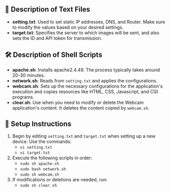 ## 📄 Description of Text Files
- **setting.txt**: Used to set static IP addresses, DNS, and Router. Make sure to modify the values based on your desired settings.
- **target.txt**: Specifies the server to which images will be sent, and also sets the ID and API token for transmission.

## 🛠️ Description of Shell Scripts
- **apache.sh**: Installs apache2.4.49. The process typically takes around 20-30 minutes.
- **network.sh**: Reads from `setting.txt` and applies the configurations.
- **webcam.sh**: Sets up the necessary configurations for the application's execution and copies resources like HTML, CSS, Javascript, and CGI programs.
- **clear.sh**: Use when you need to modify or delete the Webcam application's content. It deletes the content copied by `webcam.sh`.

## 🚀 Setup Instructions
1. Begin by editing `setting.txt` and `target.txt` when setting up a new device. Use the commands:
   - `vi setting.txt`
   - `vi target.txt`
2. Execute the following scripts in order: 
   - `sudo sh apache.sh`
   - `sudo bash network.sh`
   - `sudo sh webcam.sh`
3. If modifications or deletions are needed, run:
   - `sudo sh clear.sh`
